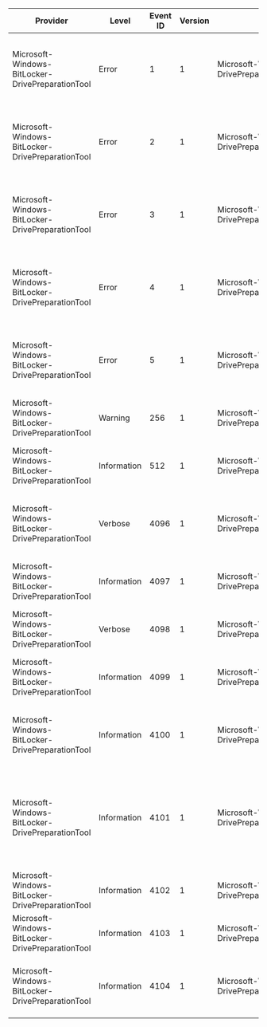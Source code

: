 Provider                                          |  Level        |  Event ID  |  Version  |  Channel                                                       |  Task  |  Opcode          |  Keyword  |  Message
--------------------------------------------------|---------------|------------|-----------|----------------------------------------------------------------|--------|------------------|-----------|--------------------------------------------------------------------------------------------------------------------------------------------------------
Microsoft-Windows-BitLocker-DrivePreparationTool  |  Error        |  1         |  1        |  Microsoft-Windows-BitLocker-DrivePreparationTool/Admin        |        |  Initialization  |           |  A problem occurred while running the BitLocker Drive Preparation Tool.Error Code: {MessageCode}Error Text: {MessageText}
Microsoft-Windows-BitLocker-DrivePreparationTool  |  Error        |  2         |  1        |  Microsoft-Windows-BitLocker-DrivePreparationTool/Admin        |        |  Shrink          |           |  A problem occurred while running the BitLocker Drive Preparation Tool.Error Code: {MessageCode}Error Text: {MessageText}
Microsoft-Windows-BitLocker-DrivePreparationTool  |  Error        |  3         |  1        |  Microsoft-Windows-BitLocker-DrivePreparationTool/Admin        |        |  Create          |           |  A problem occurred while running the BitLocker Drive Preparation Tool.Error Code: {MessageCode}Error Text: {MessageText}
Microsoft-Windows-BitLocker-DrivePreparationTool  |  Error        |  4         |  1        |  Microsoft-Windows-BitLocker-DrivePreparationTool/Admin        |        |  Prepare         |           |  A problem occurred while running the BitLocker Drive Preparation Tool.Error Code: {MessageCode}Error Text: {MessageText}
Microsoft-Windows-BitLocker-DrivePreparationTool  |  Error        |  5         |  1        |  Microsoft-Windows-BitLocker-DrivePreparationTool/Admin        |        |                  |           |  A problem occurred while running the BitLocker Drive Preparation Tool.Error Code: {MessageCode}Error Text: {MessageText}
Microsoft-Windows-BitLocker-DrivePreparationTool  |  Warning      |  256       |  1        |  Microsoft-Windows-BitLocker-DrivePreparationTool/Admin        |        |                  |           |  Warning Code: {MessageCode}Warning Text: {MessageText}
Microsoft-Windows-BitLocker-DrivePreparationTool  |  Information  |  512       |  1        |  Microsoft-Windows-BitLocker-DrivePreparationTool/Admin        |        |                  |           |  The BitLocker Drive Configuration Tool successfully completed. The target hard disk is ready for BitLocker.
Microsoft-Windows-BitLocker-DrivePreparationTool  |  Verbose      |  4096      |  1        |  Microsoft-Windows-BitLocker-DrivePreparationTool/Operational  |        |  Initialization  |           |  Found a candidate volume for shrink or merge.Shrinkable: {Shrinkable}Candidate Volume Name: {VolumeName}
Microsoft-Windows-BitLocker-DrivePreparationTool  |  Information  |  4097      |  1        |  Microsoft-Windows-BitLocker-DrivePreparationTool/Operational  |        |  Initialization  |           |  Found an unallocated extent large enough for the requested size.Offset: {Offset}Size: {Size}
Microsoft-Windows-BitLocker-DrivePreparationTool  |  Verbose      |  4098      |  1        |  Microsoft-Windows-BitLocker-DrivePreparationTool/Operational  |        |  Initialization  |           |  Disk extent located on the hard disk containing the System Drive.Offset: {Offset}Size: {Size}
Microsoft-Windows-BitLocker-DrivePreparationTool  |  Information  |  4099      |  1        |  Microsoft-Windows-BitLocker-DrivePreparationTool/Operational  |        |  Initialization  |           |  Command-line parameters for the BitLocker Drive Preparation Tool:   {RawCommandLine}
Microsoft-Windows-BitLocker-DrivePreparationTool  |  Information  |  4100      |  1        |  Microsoft-Windows-BitLocker-DrivePreparationTool/Operational  |        |  Initialization  |           |  Drive will shrink and new active drive {NewDriveLetter} will be created. Volume Name: {VolumeName}Shrink Size: {ShrinkSize} Bytes
Microsoft-Windows-BitLocker-DrivePreparationTool  |  Information  |  4101      |  1        |  Microsoft-Windows-BitLocker-DrivePreparationTool/Operational  |        |  Initialization  |           |  New drive {NewDriveLetter} will be created from unallocated spaceUnallocated extent offset: {ExtentOffset}New partition size: {NewPartitionSize} Bytes
Microsoft-Windows-BitLocker-DrivePreparationTool  |  Information  |  4102      |  1        |  Microsoft-Windows-BitLocker-DrivePreparationTool/Operational  |        |  Initialization  |           |  Drive will be set as the new system driveVolume Name: {VolumeName}
Microsoft-Windows-BitLocker-DrivePreparationTool  |  Information  |  4103      |  1        |  Microsoft-Windows-BitLocker-DrivePreparationTool/Operational  |        |  Initialization  |           |  Detected Windows Recovery Environment volumeVolume Path: {WinREVolumeName}
Microsoft-Windows-BitLocker-DrivePreparationTool  |  Information  |  4104      |  1        |  Microsoft-Windows-BitLocker-DrivePreparationTool/Operational  |        |  Initialization  |           |  A volume failed to meet the requirements for a target volume.Volume Name: {VolumeName}Reason: {MessageText}